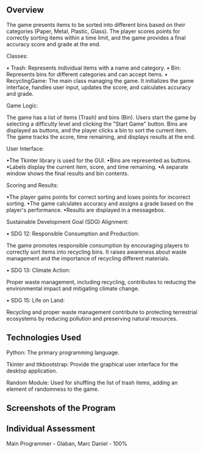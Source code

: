 ## Overview

The game presents items to be sorted into different bins based on their categories (Paper, Metal, Plastic, Glass). The player scores points for correctly sorting items within a time limit, and the game provides a final accuracy score and grade at the end.

Classes:

• Trash: Represents individual items with a name and category.
• Bin: Represents bins for different categories and can accept items.
• RecyclingGame: The main class managing the game. It initializes the game interface, handles user input, updates the score, and calculates accuracy and grade.

Game Logic:

The game has a list of items (Trash) and bins (Bin).
Users start the game by selecting a difficulty level and clicking the "Start Game" button.
Bins are displayed as buttons, and the player clicks a bin to sort the current item.
The game tracks the score, time remaining, and displays results at the end.

User Interface:

•The Tkinter library is used for the GUI.
•Bins are represented as buttons.
•Labels display the current item, score, and time remaining.
•A separate window shows the final results and bin contents.

Scoring and Results:

•The player gains points for correct sorting and loses points for incorrect sorting.
•The game calculates accuracy and assigns a grade based on the player's performance.
•Results are displayed in a messagebox.

Sustainable Development Goal (SDG) Alignment:


• SDG 12: Responsible Consumption and Production:

The game promotes responsible consumption by encouraging players to correctly sort items into recycling bins.
It raises awareness about waste management and the importance of recycling different materials.

• SDG 13: Climate Action:

Proper waste management, including recycling, contributes to reducing the environmental impact and mitigating climate change.

• SDG 15: Life on Land:

Recycling and proper waste management contribute to protecting terrestrial ecosystems by reducing pollution and preserving natural resources.

## Technologies Used

Python: The primary programming language.

Tkinter and ttkbootstrap: Provide the graphical user interface for the desktop application.

Random Module: Used for shuffling the list of trash items, adding an element of randomness to the game.

## Screenshots of the Program



## Individual Assessment
Main Programmer - Glaban, Marc Daniel - 100%
